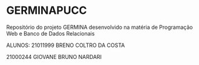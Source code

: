 # GERMINAPUCC
Repositório do projeto GERMINA desenvolvido na matéria de Programação Web e Banco de Dados Relacionais

ALUNOS:
21011999    BRENO COLTRO DA COSTA

21000244    GIOVANE BRUNO NARDARI
